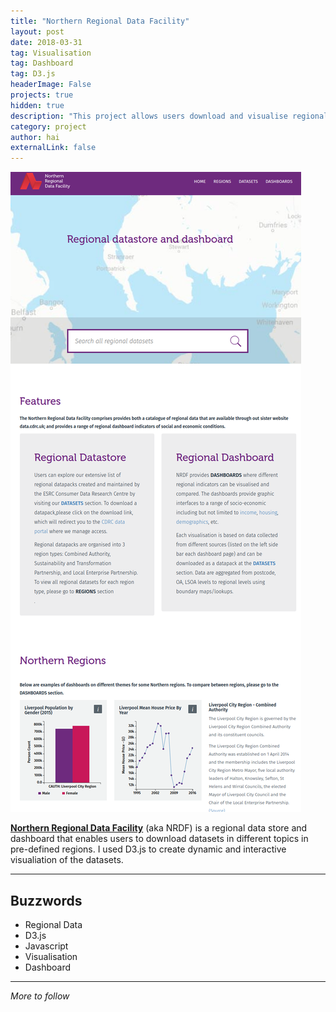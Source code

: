 ```yaml
---
title: "Northern Regional Data Facility"
layout: post
date: 2018-03-31 
tag: Visualisation
tag: Dashboard
tag: D3.js
headerImage: False
projects: true
hidden: true 
description: "This project allows users download and visualise regional datasets in different aspects for their own research"
category: project
author: hai
externalLink: false
---
```



![NRDF_screenshot1](https://raw.githubusercontent.com/hhainguyen/indigo/gh-pages/assets/nrdf_screenshot1.png)

**[Northern Regional Data Facility](http://nrdf.cdrc.ac.uk)** (aka NRDF) is a regional data store and dashboard that enables users to download datasets in different topics in pre-defined regions. I used D3.js to create dynamic and interactive visualiation of the datasets.

---

## Buzzwords

- Regional Data
- D3.js
- Javascript
- Visualisation
- Dashboard


---

*More to follow*

